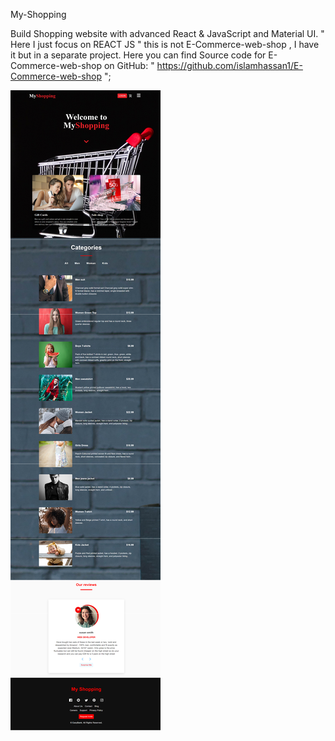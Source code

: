 My-Shopping

Build Shopping website with advanced React & JavaScript and Material UI. " Here I just focus on REACT JS "
this is not E-Commerce-web-shop , I have it but in a separate project.
Here you can find Source code for E-Commerce-web-shop on GitHub: " https://github.com/islamhassan1/E-Commerce-web-shop ";


![screenshot](https://github.com/islamhassan1/My-Shopping/blob/master/screen.png)
